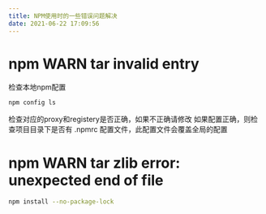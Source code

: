 ```yaml
---
title: NPM使用时的一些错误问题解决
date: 2021-06-22 17:09:56
---
```


# npm WARN tar invalid entry
检查本地npm配置
``` bash
npm config ls
```
检查对应的proxy和registery是否正确，如果不正确请修改 如果配置正确，则检查项目目录下是否有 .npmrc 配置文件，此配置文件会覆盖全局的配置

# npm WARN tar zlib error: unexpected end of file
``` bash
npm install --no-package-lock
```